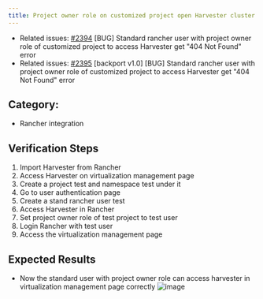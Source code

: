 ```yaml
---
title: Project owner role on customized project open Harvester cluster  
---
```


* Related issues: [#2394](https://github.com/harvester/harvester/issues/2394) [BUG] Standard rancher user with project owner role of customized project to access Harvester get "404 Not Found" error
* Related issues: [#2395](https://github.com/harvester/harvester/issues/2395) [backport v1.0] [BUG] Standard rancher user with project owner role of customized project to access Harvester get "404 Not Found" error

## Category: 
* Rancher integration

## Verification Steps
1. Import Harvester from Rancher
1. Access Harvester on virtualization management page
1. Create a project test and namespace test under it
1. Go to user authentication page
1. Create a stand rancher user test
1. Access Harvester in Rancher
1. Set project owner role of test project to test user
1. Login Rancher with test user
1. Access the virtualization management page

## Expected Results
* Now the standard user with project owner role can access harvester in virtualization management page correctly
![image](https://user-images.githubusercontent.com/29251855/174706597-f98ecc41-b479-4e5b-b163-02f43c1c6138.png)

